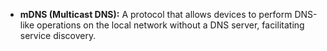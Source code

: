 - **mDNS (Multicast DNS):** A protocol that allows devices to perform DNS-like operations on the local network without a DNS server, facilitating service discovery.